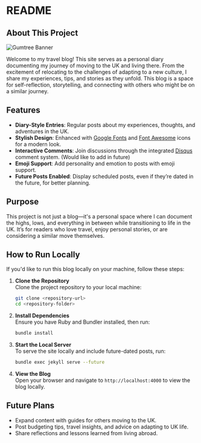 # README

## About This Project


![Gumtree Banner](assets/img/Gumtree-site.jpg)

Welcome to my travel blog! This site serves as a personal diary documenting my journey of moving to the UK and living there. From the excitement of relocating to the challenges of adapting to a new culture, I share my experiences, tips, and stories as they unfold. This blog is a space for self-reflection, storytelling, and connecting with others who might be on a similar journey.

## Features

- **Diary-Style Entries**: Regular posts about my experiences, thoughts, and adventures in the UK.  
- **Stylish Design**: Enhanced with [Google Fonts](https://fonts.google.com/) and [Font Awesome](http://fontawesome.io/) icons for a modern look.  
- **Interactive Comments**: Join discussions through the integrated [Disqus](https://disqus.com/) comment system. (Would like to add in future)
- **Emoji Support**: Add personality and emotion to posts with emoji support.  
- **Future Posts Enabled**: Display scheduled posts, even if they’re dated in the future, for better planning.  

## Purpose

This project is not just a blog—it's a personal space where I can document the highs, lows, and everything in between while transitioning to life in the UK. It’s for readers who love travel, enjoy personal stories, or are considering a similar move themselves.

## How to Run Locally

If you'd like to run this blog locally on your machine, follow these steps:

1. **Clone the Repository**  
   Clone the project repository to your local machine:
   ```bash
   git clone <repository-url>
   cd <repository-folder>
   ```

2. **Install Dependencies**  
   Ensure you have Ruby and Bundler installed, then run:
   ```bash
   bundle install
   ```

3. **Start the Local Server**  
   To serve the site locally and include future-dated posts, run:
   ```bash
   bundle exec jekyll serve --future
   ```

4. **View the Blog**  
   Open your browser and navigate to `http://localhost:4000` to view the blog locally.

## Future Plans

- Expand content with guides for others moving to the UK.  
- Post budgeting tips, travel insights, and advice on adapting to UK life.  
- Share reflections and lessons learned from living abroad.  

